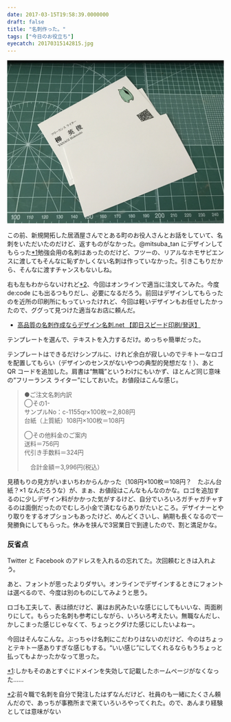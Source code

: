 ```yaml
---
date: 2017-03-15T19:58:39.0000000
draft: false
title: "名刺作った。"
tags: ["今日のお役立ち"]
eyecatch: 20170315142815.jpg
---
```

<p><span itemscope itemtype="http://schema.org/Photograph"><img src="20170315142815.jpg" alt="f:id:daruyanagi:20170315142815j:plain" title="f:id:daruyanagi:20170315142815j:plain" class="hatena-fotolife" itemprop="image"></span></p><p>この前、新規開拓した居酒屋さんでとある町のお役人さんとお話をしていて、名刺をいただいたのだけど、返すものがなかった。@mitsuba_tan にデザインしてもらった<a href="#f-eb020f20" name="fn-eb020f20" title="しかもそのあとすぐにドメインを失効して記載したホームページがなくなった……">*1</a>勉強会用の名刺はあったのだけど、フツーの、リアルなホモサピエンスに渡してもそんなに恥ずかしくない名刺は作っていなかった。引きこもりだから、そんなに渡すチャンスもないしね。</p><p>右も左もわからないけれど<a href="#f-674c9593" name="fn-674c9593" title="前々職で名刺を自分で発注したはずなんだけど、社員のも一緒にたくさん頼んだので、あっちが事務所まで来ていろいろやってくれた。ので、あんまり経験としては意味がない">*2</a>、今回はオンラインで適当に注文してみた。今度 de:code にも出るつもりだし、必要になるだろう。前回はデザインしてもらったのを近所の印刷所にもっていったけれど、今回は軽いデザインもお任せしたかったので、ググって見つけた適当なお店に頼んだ。</p>

<ul>
<li><a href="https://www.designmeishi.net/">&#x9AD8;&#x54C1;&#x8CEA;&#x306E;&#x540D;&#x523A;&#x4F5C;&#x6210;&#x306A;&#x3089;&#x30C7;&#x30B6;&#x30A4;&#x30F3;&#x540D;&#x523A;.net &#x3010;&#x5373;&#x65E5;&#x30B9;&#x30D4;&#x30FC;&#x30C9;&#x5370;&#x5237;/&#x767A;&#x9001;&#x3011;</a></li>
</ul><p>テンプレートを選んで、テキストを入力するだけ。めっちゃ簡単だった。</p><p>テンプレートはできるだけシンプルに、けれど余白が寂しいのでテキトーなロゴを配置してもらい（デザインのセンスがないやつの典型的発想だな！）、あと QR コードを追加した。肩書は“無職”というわけにもいかず、ほとんど同じ意味の“フリーランス ライター”にしておいた。お値段はこんな感じ。</p>

<blockquote>
<p>●ご注文名刺内訳<br />
◯その1-<br />
サンプルNo：c-1155qr×100枚＝2,808円<br />
台紙（上質紙）108円×100枚＝108円</p><p>◯その他料金のご案内<br />
送料＝756円<br />
代引き手数料＝324円</p><p>　合計金額＝3,996円(税込）</p>

</blockquote>
<p>見積もりの見方がいまいちわからんかった（108円×100枚＝108円？　たぶん台紙？×1 なんだろうな）が、まぁ、お値段はこんなもんなのかな。ロゴを追加するのに少しデザイン料がかかった気がするけど、自分でいろいろガチャガチャするのは面倒だったのでむしろ小金で済むならありがたいところ。デザイナーとやり取りをするオプションもあったけど、めんどくさいし、納期も長くなるので一発勝負にしてもらった。休みを挟んで3営業日で到達したので、割と満足かな。</p>

<div class="section">
<h3>反省点</h3>
<p>Twitter と Facebook のアドレスを入れるの忘れてた。次回頼むときは入れよう。</p><p>あと、フォントが思ったよりダサい。オンラインでデザインするときにフォントは選べるので、今度は別のものにしてみようと思う。</p><p>ロゴも工夫して、表は顔だけど、裏はお尻みたいな感じにしてもいいな、両面刷りにして。もらった名刺も参考にしながら、いろいろ考えたい。無職なんだし、かしこまった感じじゃなくて、ちょっとクダけた感じにしたいよねー。</p><p>今回はそんなこんな。ぶっちゃけ名刺にこだわりはないのだけど、今のはちょっとテキトー感ありすぎな感じもする。“いい感じ”にしてくれるならもうちょっと払ってもよかったかなって思った。</p>

</div><div class="footnote">
<p class="footnote"><a href="#fn-eb020f20" name="f-eb020f20" class="footnote-number">*1</a><span class="footnote-delimiter">:</span><span class="footnote-text">しかもそのあとすぐにドメインを失効して記載したホームページがなくなった……</span></p>
<p class="footnote"><a href="#fn-674c9593" name="f-674c9593" class="footnote-number">*2</a><span class="footnote-delimiter">:</span><span class="footnote-text">前々職で名刺を自分で発注したはずなんだけど、社員のも一緒にたくさん頼んだので、あっちが事務所まで来ていろいろやってくれた。ので、あんまり経験としては意味がない</span></p>
</div>